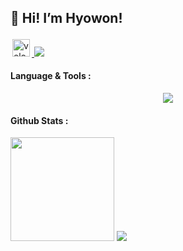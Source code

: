 ## 🌱 Hi! I’m Hyowon!

<div align="left">
<a href="https://velog.io/@ehyowon">
<img alt="velog" src="https://velog-readme-stats.vercel.app/api/badge?name=velog" style="height: 28px; padding: 3px; border-radius: 0;" />
</a>
<a href="https://www.linkedin.com/in/daehyun-kim-b6336b291/"/>
<img src="https://img.shields.io/badge/linkedin-%230077B5.svg?style=for-the-badge&logo=linkedin&logoColor=white"/>
</a>

#### Language & Tools :
<p align="center">
  <a href="https://skillicons.dev">
    <img src="https://skillicons.dev/icons?i=py,c,cpp,java,html,css,figma,markdown,js,react,django,spring,arduino" />
  </a>
</p>

#### Github Stats :
<img src="https://github-readme-stats.vercel.app/api?username=ehyowon&show_icons=true&hide_border=true" height="166px"/>
<img src="https://github-readme-stats.vercel.app/api/top-langs/?username=ehyowon&layout=compact" />

